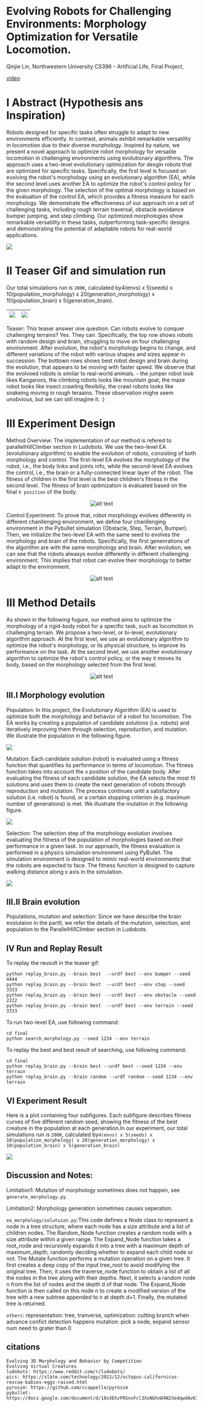 # Evolving Robots for Challenging Environments: Morphology Optimization for Versatile Locomotion.

  Qinjie Lin, 
  Northwestern University CS396 - Artificial Life, 
  Final Project, 

  [video](https://youtu.be/u-VeZRu_HCs)

# I Abstract (Hypothesis ans Inspiration)

  Robots designed for specific tasks often struggle to adapt to new environments efficiently. In contrast, animals exhibit remarkable versatility in locomotion due to their diverse morphology. 
  Inspired by nature, we present a novel approach to optimize robot morphology for versatile locomotion in challenging environments using evolutionary algorithms. 
  The approach uses a two-level evolutionary optimization for desgin robots that are optimized for specific tasks. 
  Specifically, the first level is focused on evolving the robot's morphology using an evolutionary algorithm (EA), while the second level uses another EA to optimize the robot's control policy for the given morphology. The selection of the optimal morphology is based on the evaluation of the control EA, which provides a fitness measure for each morphology. 
  We demonstrate the effectiveness of our approach on a set of challenging tasks, including rough terrain traversal, obstacle avoidance bumper jumping, and step climbing. 
  Our optimized morphologies show remarkable versatility in these tasks, outperforming task-specific designs and demonstrating the potential of adaptable robots for real-world applications.

  ![](./final/data/abstract.png)


# II Teaser Gif and simulation run

  Our total simulations run is `200K`, calculated by4(envs) x 5(seeds) x 10(population_morphology) x 20(generation_morphology) x 10(population_brain) x 5(generation_brain).

  ![](./final/data/teaser_1.gif) | ![](./final/data/teaser_2.gif)
  :-------------------------:|:-------------------------:

  Teaser: This teaser answer one question: Can robots evolve to conquer challenging terrains? Yes. They can. Specifically, the top row shows robots with random design and brain, struggling to move on four challenging environment. After evolution, the robot's morphology begins to change, and different variations of the robot with various shapes and sizes appear in succession. The bottown rows shows best robot design and brain during the evolution, that appears to be moving with faster speed. We observe that the evolvoed robots is similar to real-world animals. - the jumper robot look likes Kangaroos, the climbing robots looks like mountain goat, the maze robot looks like insect crawling flexibiliy, the crawl robots looks like snakeing moving in rough teraains. These observation mighe seem unobvious, but we can still imagine it. :)


# III Experiment Design

  Method Overview: The implementation of our method is refered to parallelHillClimber section in Ludobots. We use the two-level EA (evolutionary algorithm) to enable the evolution of robots, consisting of both morphology and control. The first-level EA evolves the morphology of the robot, i.e., the body links and joints info, while the second-level EA evolves the control, i.e., the brain or a fully-connected linear layer of the robot. The fitness of  children in the first level is the best children's fitness in the second level. The fitness of brain optimization is evaluated based on the final `X position` of the body. 
  
  <p align="center">
  <img src="./final/data/ea_simulation_3.png" alt="alt text" width="" height="">
  </p>

  Control Experiment: To prove that, robot morphology evolves differently in different chanllenging environment, we define four chanllenging environment in the Pybullet simulation (Obstacle, Step, Terrain, Bumper). Then, we initialize the two-level EA with the same seed to evolves the morphology and brain of the robots. Specifically, the first genenrations of the algorithm are with the same morphology and brain. After evolution, we can see that the robots alwasys evolve differently in different challenging environment. This implies that robot can evolve their morphology to better adapt to the environment.   

  <p align="center">
  <img src="./final/data/ea_generations_2.png" alt="alt text" width="" height="">
  </p>

# III Method Details

  As shown in the following fugure, our method aims to optimize the morphology of a rigid-body robot for a specific task, such as locomotion in challenging terrain. We propose a two-level, or bi-level, evolutionary algorithm approach. At the first level, we use an evolutionary algorithm to optimize the robot's morphology, or its physical structure, to improve its performance on the task. At the second level, we use another evolutionary algorithm to optimize the robot's control policy, or the way it moves its body, based on the morphology selected from the first level.
    
  <!-- ![](./data/method-0.png) -->
  <p align="center">
  <img src="./final/data/method-0.png" alt="alt text" width="" height="">
  </p>

  ## III.I Morphology evolution

  Population: In this project, the Evolutionary Algorithm (EA) is used to optimize both the morphology and behavior of a robot for locomotion. The EA works by creating a population of candidate solutions (i.e. robots) and iteratively improving them through selection, reproduction, and mutation. We illustrate the population in the following figure.

  ![](./final/data/mor-population.png)
  
  Mutation: Each candidate solution (robot) is evaluated using a fitness function that quantifies its performance in terms of locomotion. The fitness function takes into account the x position of the candidate body. After evaluating the fitness of each candidate solution, the EA selects the most fit solutions and uses them to create the next generation of robots through reproduction and mutation. The process continues until a satisfactory solution (i.e. robot) is found, or a certain stopping criterion (e.g. maximum number of generations) is met. We illustrate the mutation in the following figure.

  ![](./final/data/mor-mutation.png)

  Selection: The selection step of the morphology evolution involves evaluating the fitness of the population of morphologies based on their performance in a given task. In our approach, the fitness evaluation is performed in a physics simulation environment using PyBullet. The simulation environment is designed to mimic real-world environments that the robots are expected to face. The fitness function is designed to capture walking distance along x axis in the simulation.

  ![](./final/data/mor-selection.png)


  ## III.II Brain evolution

  Populations, mutation and selection: Since we have describe the brain evolutaion in the partII, we refer the details of the mutation, selection, and population to the ParallelHillClimber section in Ludobots.

## IV Run and Replay Result

  To replay the reusult in the teaser gif:

  ```
  python replay_brain.py --brain best  --urdf best --env bumper --seed 4444
  python replay_brain.py --brain best  --urdf best --env step --seed 3333
  python replay_brain.py --brain best  --urdf best --env obstacle --seed 2222
  python replay_brain.py --brain best  --urdf best --env terrain --seed 3333
  ```

  To run two-level EA, use following command: 
  
  ```
  cd final
  python search_morphology.py --seed 1234 --env terrain
  ```

  To replay the best and best result of searching, use following command: 
  
  ```
  cd final
  python replay_brain.py --brain best --urdf best --seed 1234 --env terrain
  python replay_brain.py --brain random --urdf random --seed 1234 --env terrain
  ```

## VI Experiment Result

  Here is a plot containing four subfigures. Each subfigure describes fitness curves of five different random seed, showing the fitness of the best creature in the population at each generation.In our experiment, our total simulations run is `200K`, calculated by`4(envs) x 5(seeds) x 10(population_morphology) x 20(generation_morphology) x 10(population_brain) x 5(generation_brain)`
  
  ![](./final/data/fitness_curve.png)


## Discussion and Notes:

  Limitation1: Mutation of morphology sometimes does not happen, see `generate_morphology.py`.
  
  Limitation2: Morphology generation sometimes causes seperation. 

  `ea_morphology/solutuion.py`:This code defines a Node class to represent a node in a tree structure, where each node has a size attribute and a list of children nodes. The Random_Node function creates a random node with a size attribute within a given range. The Expand_Node function takes a root_node and recursively expands it into a tree with a maximum depth of maximum_depth, randomly deciding whether to expand each child node or not. The Mutate function performs a mutation operation on a given tree. It first creates a deep copy of the input tree_root to avoid modifying the original tree. Then, it uses the traverse_node function to obtain a list of all the nodes in the tree along with their depths. Next, it selects a random node n from the list of nodes and the depth d of that node. The Expand_Node function is then called on this node n to create a modified version of the tree with a new subtree appended to n at depth d+1. Finally, the mutated tree is returned.

  `others`:
  representation: tree, tranverse,
  optimization: cutting branch when advance confict detection happens
  mutation: pick a node, expand 
  sensor num need to grater than 0

## citations

  ```
  Evolving 3D Morphology and Behavior by Competition
  Evolving Virtual Creatures
  ludobots: https://www.reddit.com/r/ludobots/
  pics: https://slate.com/technology/2022/12/octopus-californicus-rescue-babies-eggs-raised.html
  pyrosim: https://github.com/ccappelle/pyrosim
  pybullet: https://docs.google.com/document/d/10sXEhzFRSnvFcl3XxNGhnD4N2SedqwdAvK3dsihxVUA/edit 
  ```

